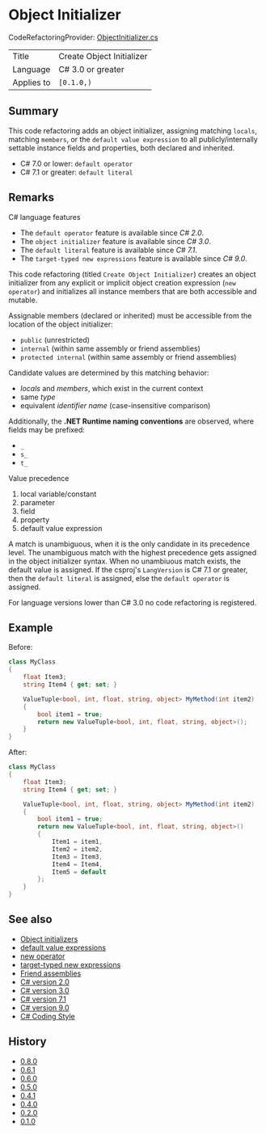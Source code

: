 # Object Initializer

CodeRefactoringProvider: [ObjectInitializer.cs](../../source/production/F0.Analyzers/CodeAnalysis/CodeRefactorings/ObjectInitializer.cs)

|            |                           |
|------------|---------------------------|
| Title      | Create Object Initializer |
| Language   | C# 3.0 or greater         |
| Applies to | `[0.1.0,)`                |

## Summary

This code refactoring adds an object initializer, assigning matching `locals`, matching `members`, or the `default value expression` to all publicly/internally settable instance fields and properties, both declared and inherited.
- C# 7.0 or lower: `default operator`
- C# 7.1 or greater: `default literal`

## Remarks

C# language features
- The `default operator` feature is available since _C# 2.0_.
- The `object initializer` feature is available since _C# 3.0_.
- The `default literal` feature is available since _C# 7.1_.
- The `target-typed new expressions` feature is available since _C# 9.0_.

This code refactoring (titled `Create Object Initializer`) creates an object initializer from any explicit or implicit object creation expression (`new operator`) and initializes all instance members that are both accessible and mutable.

Assignable members (declared or inherited) must be accessible from the location of the object initializer:
- `public` (unrestricted)
- `internal` (within same assembly or friend assemblies)
- `protected internal` (within same assembly or friend assemblies)

Candidate values are determined by this matching behavior:
- _locals_ and _members_, which exist in the current context
- same _type_
- equivalent _identifier name_ (case-insensitive comparison)

Additionally, the **.NET Runtime naming conventions** are observed, where fields may be prefixed:
- `_`
- `s_`
- `t_`

Value precedence
1. local variable/constant
2. parameter
3. field
4. property
5. default value expression

A match is unambiguous, when it is the only candidate in its precedence level.
The unambiguous match with the highest precedence gets assigned in the object initializer syntax.
When no unambiuous match exists, the default value is assigned.
If the csproj's `LangVersion` is C# 7.1 or greater, then the `default literal` is assigned, else the `default operator` is assigned.

For language versions lower than C# 3.0 no code refactoring is registered.

## Example

Before:
```cs
class MyClass
{
    float Item3;
    string Item4 { get; set; }

    ValueTuple<bool, int, float, string, object> MyMethod(int item2)
    {
        bool item1 = true;
        return new ValueTuple<bool, int, float, string, object>();
    }
}
```

After:
```cs
class MyClass
{
    float Item3;
    string Item4 { get; set; }

    ValueTuple<bool, int, float, string, object> MyMethod(int item2)
    {
        bool item1 = true;
        return new ValueTuple<bool, int, float, string, object>()
        {
            Item1 = item1,
            Item2 = item2,
            Item3 = Item3,
            Item4 = Item4,
            Item5 = default
        };
    }
}
```

## See also

- [Object initializers](https://docs.microsoft.com/en-us/dotnet/csharp/programming-guide/classes-and-structs/object-and-collection-initializers#object-initializers)
- [default value expressions](https://docs.microsoft.com/en-us/dotnet/csharp/language-reference/operators/default)
- [new operator](https://docs.microsoft.com/en-us/dotnet/csharp/language-reference/operators/new-operator)
- [target-typed new expressions](https://docs.microsoft.com/en-us/dotnet/csharp/language-reference/proposals/csharp-9.0/target-typed-new)
- [Friend assemblies](https://docs.microsoft.com/en-us/dotnet/standard/assembly/friend)
- [C# version 2.0](https://docs.microsoft.com/en-us/dotnet/csharp/whats-new/csharp-version-history#c-version-20)
- [C# version 3.0](https://docs.microsoft.com/en-us/dotnet/csharp/whats-new/csharp-version-history#c-version-30)
- [C# version 7.1](https://docs.microsoft.com/en-us/dotnet/csharp/whats-new/csharp-version-history#c-version-71)
- [C# version 9.0](https://docs.microsoft.com/en-us/dotnet/csharp/whats-new/csharp-version-history#c-version-90)
- [C# Coding Style](https://github.com/dotnet/runtime/blob/master/docs/coding-guidelines/coding-style.md)

## History

- [0.8.0](../../CHANGELOG.md#v080-2021-10-13)
- [0.6.1](../../CHANGELOG.md#v061-2021-04-18)
- [0.6.0](../../CHANGELOG.md#v060-2020-11-21)
- [0.5.0](../../CHANGELOG.md#v050-2020-09-29)
- [0.4.1](../../CHANGELOG.md#v041-2020-07-11)
- [0.4.0](../../CHANGELOG.md#v040-2020-06-26)
- [0.2.0](../../CHANGELOG.md#v020-2020-05-21)
- [0.1.0](../../CHANGELOG.md#v010-2020-05-14)
